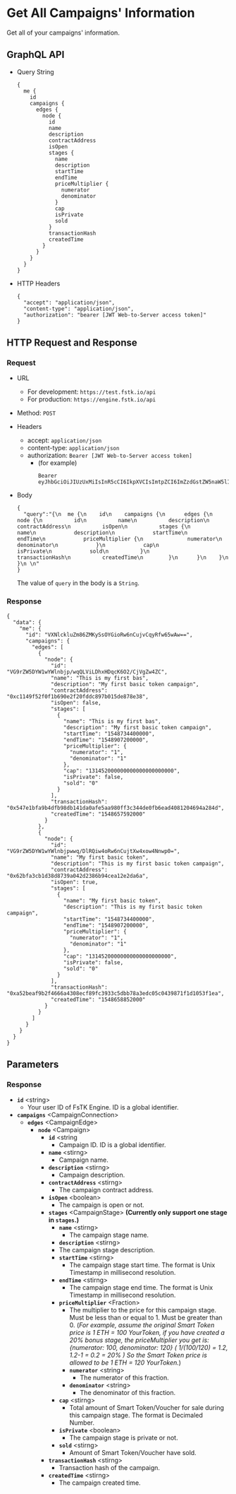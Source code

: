 
# Get All Campaigns' Information
Get all of your campaigns' information.
## GraphQL API

- Query String
  ```
  {
    me {
      id
      campaigns {
        edges {
          node {
            id
            name
            description
            contractAddress
            isOpen
            stages {
              name
              description
              startTime
              endTime
              priceMultiplier {
                numerator
                denominator
              }
              cap
              isPrivate
              sold
            }
            transactionHash
            createdTime
          }
        }
      }
    }
  }
  ```
- HTTP Headers 
  ```
  {
    "accept": "application/json",
    "content-type": "application/json",
    "authorization": "bearer [JWT Web-to-Server access token]"
  }
  ```

## HTTP Request and Response
### Request

- URL
  - For development: `https://test.fstk.io/api`
  - For production: `https://engine.fstk.io/api`

- Method: `POST`

- Headers
  - accept: `application/json`
  - content-type: `application/json` 
  - authorization: `Bearer [JWT Web-to-Server access token]`
    - (for example)
      ```
      Bearer eyJhbGciOiJIUzUxMiIsInR5cCI6IkpXVCIsImtpZCI6ImZzdGstZW5naW5lIn0.eyJ1aWQiOiLDr1xiw73Ch8KDSFx1MDAxMcOowo5awrvCqsOAXHUwMDAywrwmIiwiaWF0IjoxNTM4NzA5MDM2LCJleHAiOjE1Mzg3OTU0MzYsImF1ZCI6InVybjpmc3RrOmVuZ2luZSIsImlzcyI6InVybjpmc3RrOmVuZ2luZSIsInN1YiI6InVybjpmc3RrOmVuZ2luZTphY2Nlc3NfdG9rZW4ifQ.msJZ61FHIkKtjUpDs4sx1Kk1rb9vdhus3ntUDj6rHNmsygiHTgOEMQFJMtVqtWqkNgrtRgGpngq8Rf47xTT53g
      ```

- Body
  ``` 
  {  
    "query":"{\n  me {\n    id\n    campaigns {\n      edges {\n        node {\n          id\n          name\n          description\n          contractAddress\n          isOpen\n          stages {\n            name\n            description\n            startTime\n            endTime\n            priceMultiplier {\n              numerator\n              denominator\n            }\n            cap\n            isPrivate\n            sold\n          }\n          transactionHash\n          createdTime\n        }\n      }\n    }\n  }\n \n"
  }
  ```
  The value of `query` in the body is a `String`. 


### Response
```
{
  "data": {
    "me": {
      "id": "VXNlckluZm86ZMKySsOYGioRw6nCujvCqyRfw65wAw==",
      "campaigns": {
        "edges": [
          {
            "node": {
              "id": "VG9rZW5DYW1wYWlnbjp/wqQLViLDhxHDqcK6O2/CjVgZw4ZC",
              "name": "This is my first bas",
              "description": "My first basic token campaign",
              "contractAddress": "0xc1149f52f0f1b690e2f20fddc897b015de878e38",
              "isOpen": false,
              "stages": [
                {
                  "name": "This is my first bas",
                  "description": "My first basic token campaign",
                  "startTime": "1548734400000",
                  "endTime": "1548907200000",
                  "priceMultiplier": {
                    "numerator": "1",
                    "denominator": "1"
                  },
                  "cap": "131452000000000000000000000",
                  "isPrivate": false,
                  "sold": "0"
                }
              ],
              "transactionHash": "0x547e1bfa9b4dfb98db141da0afe5aa980ff3c344de0fb6ead4081204694a284d",
              "createdTime": "1548657592000"
            }
          },
          {
            "node": {
              "id": "VG9rZW5DYW1wYWlnbjpwwq/DlRQiw4oRw6nCujtXw4xow4Nnwp0=",
              "name": "My first basic token",
              "description": "This is my first basic token campaign",
              "contractAddress": "0x62bfa3cb1d38d8739a042d2386b94cea12e2da6a",
              "isOpen": true,
              "stages": [
                {
                  "name": "My first basic token",
                  "description": "This is my first basic token campaign",
                  "startTime": "1548734400000",
                  "endTime": "1548907200000",
                  "priceMultiplier": {
                    "numerator": "1",
                    "denominator": "1"
                  },
                  "cap": "13145200000000000000000000",
                  "isPrivate": false,
                  "sold": "0"
                }
              ],
              "transactionHash": "0xa52beaf9b2f4666a4308ecf89fc3933c5dbb78a3edc05c0439871f1d1053f1ea",
              "createdTime": "1548658852000"
            }
          }
        ]
      }
    }
  }
}
```



## Parameters
### Response
  - **`id`** \<string>
    - Your user ID of FsTK Engine. ID is a global identifier.
  - **`campaigns`** \<CampaignConnection>
    - **`edges`** \<CampaignEdge>
      - **`node`** \<Campaign>
        - **`id`** \<string
          - Campaign ID. ID is a global identifier.
        - **`name`** \<stirng>
          - Campaign name.
        - **`description`** \<stirng>
          - Campaign description.
        - **`contractAddress`** \<stirng>
          - The campaign contract address.
        - **`isOpen`** \<boolean>
          - The campaign is open or not.
        - **`stages`** \<CampaignStage> **(Currently only support one stage in `stages`.)** 
          - **`name`** \<stirng>
            - The campaign stage name.
          - **`description`** \<stirng>
          - The campaign stage description.
          - **`startTime`** \<stirng>
            - The campaign stage start time. The format is Unix Timestamp in millisecond resolution.
          - **`endTime`** \<stirng>
            - The campaign stage end time. The format is Unix Timestamp in millisecond resolution.
          - **`priceMultiplier`** \<Fraction>
            - The multiplier to the price for this campaign stage. Must be less than or equal to 1. Must be greater than 0. (_For example, assume the original Smart Token price is 1 ETH = 100 YourToken, if you have created a 20% bonus stage, the priceMultiplier you get is: {numerator: 100, denominator: 120} ( 1/(100/120) = 1.2, 1.2-1 = 0.2 = 20% ) So the Smart Token price is allowed to be 1 ETH = 120 YourToken._) 
            - **`numerator`** \<string>
              - The numerator of this fraction.
            - **`denominator`** \<string>
              - The denominator of this fraction.
          - **`cap`** \<stirng>
            - Total amount of Smart Token/Voucher for sale during this campaign stage. The format is Decimaled Number.
          - **`isPrivate`** \<boolean>
            - The campaign stage is private or not.
          - **`sold`** \<stirng>
            - Amount of Smart Token/Voucher have sold.
        - **`transactionHash`** \<stirng>
          - Transaction hash of the campaign.
        - **`createdTime`** \<stirng>
          - The campaign created time.
